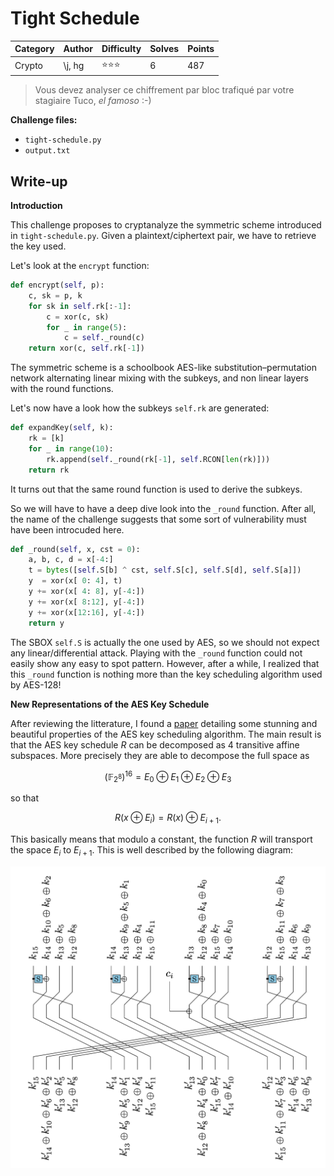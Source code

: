 # Tight Schedule

| Category | Author | Difficulty | Solves | Points |
| -------- | ------ | ---------- | ------ | ------ |
| Crypto   | \j, hg | ⭐️⭐️⭐️        | 6      | 487    |

> Vous devez analyser ce chiffrement par bloc trafiqué par votre stagiaire Tuco, *el famoso* :-)

**Challenge files:**

- `tight-schedule.py`
- `output.txt`

## Write-up

**Introduction**

This challenge proposes to cryptanalyze the symmetric scheme introduced in `tight-schedule.py`. Given a plaintext/ciphertext pair, we have to retrieve the key used. 

Let's look at the `encrypt` function:

```python
def encrypt(self, p):
    c, sk = p, k
    for sk in self.rk[:-1]:
        c = xor(c, sk)
        for _ in range(5):
            c = self._round(c)
    return xor(c, self.rk[-1])
```

The symmetric scheme is a schoolbook AES-like substitution–permutation network alternating linear mixing with the subkeys, and non linear layers with the round functions. 

Let's now have a look how the subkeys `self.rk` are generated:

```python
def expandKey(self, k):
    rk = [k]
    for _ in range(10):
        rk.append(self._round(rk[-1], self.RCON[len(rk)]))
    return rk
```

It turns out that the same round function is used to derive the subkeys. 

So we will have to have a deep dive look into the `_round` function. After all, the name of the challenge suggests that some sort of vulnerability must have been introcuded here. 

```python
def _round(self, x, cst = 0):
    a, b, c, d = x[-4:]
    t = bytes([self.S[b] ^ cst, self.S[c], self.S[d], self.S[a]])
    y  = xor(x[ 0: 4], t)
    y += xor(x[ 4: 8], y[-4:])
    y += xor(x[ 8:12], y[-4:])
    y += xor(x[12:16], y[-4:])
    return y
```

The SBOX `self.S` is actually the one used by AES, so we should not expect any linear/differential attack. Playing with the `_round` function could not easily show any easy to spot pattern. However, after a while, I realized that this `_round` function is nothing more than the key scheduling algorithm used by AES-128!

**New Representations of the AES Key Schedule**

After reviewing the litterature, I found a [paper](https://eprint.iacr.org/2020/1253.pdf) detailing some stunning and beautiful properties of the AES key scheduling algorithm. The main result is that the AES key schedule $`R`$ can be decomposed as 4 transitive affine subspaces. More precisely they are able to decompose the full space as 

```math
(\mathbb{F}_{2^8})^{16} = E_0 \oplus E_1 \oplus E_2 \oplus E_3
```

 so that

```math
R(x \oplus E_i) = R(x) \oplus E_{i+1}.
```

 This basically means that modulo a constant, the function $`R`$ will transport the space $`E_{i}`$ to  $`E_{i+1}`$. This is well described by the following diagram:

![round_schedule_ae-128](img/round_schedule_ae-128.png) 

